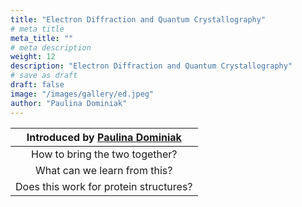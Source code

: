 ```yaml
---
title: "Electron Diffraction and Quantum Crystallography"
# meta title
meta_title: ""
# meta description
weight: 12
description: "Electron Diffraction and Quantum Crystallography"
# save as draft
draft: false
image: "/images/gallery/ed.jpeg"
author: "Paulina Dominiak"
---
```


|Introduced by [Paulina Dominiak](/authors/paulina-dominiak)|
|:---:|
|How to bring the two together?|
|What can we learn from this? |
|Does this work for protein structures?|